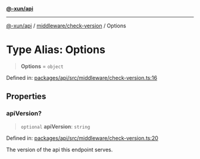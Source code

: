 [**@-xun/api**](../../../README.md)

***

[@-xun/api](../../../README.md) / [middleware/check-version](../README.md) / Options

# Type Alias: Options

> **Options** = `object`

Defined in: [packages/api/src/middleware/check-version.ts:16](https://github.com/Xunnamius/api-utils/blob/5da7e0f39c76927221d59796ee606e41a5525952/packages/api/src/middleware/check-version.ts#L16)

## Properties

### apiVersion?

> `optional` **apiVersion**: `string`

Defined in: [packages/api/src/middleware/check-version.ts:20](https://github.com/Xunnamius/api-utils/blob/5da7e0f39c76927221d59796ee606e41a5525952/packages/api/src/middleware/check-version.ts#L20)

The version of the api this endpoint serves.
